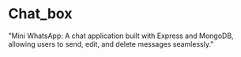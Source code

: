 # Chat_box
  "Mini WhatsApp: A chat application built with Express and MongoDB, allowing users to send, edit, and delete messages seamlessly."
